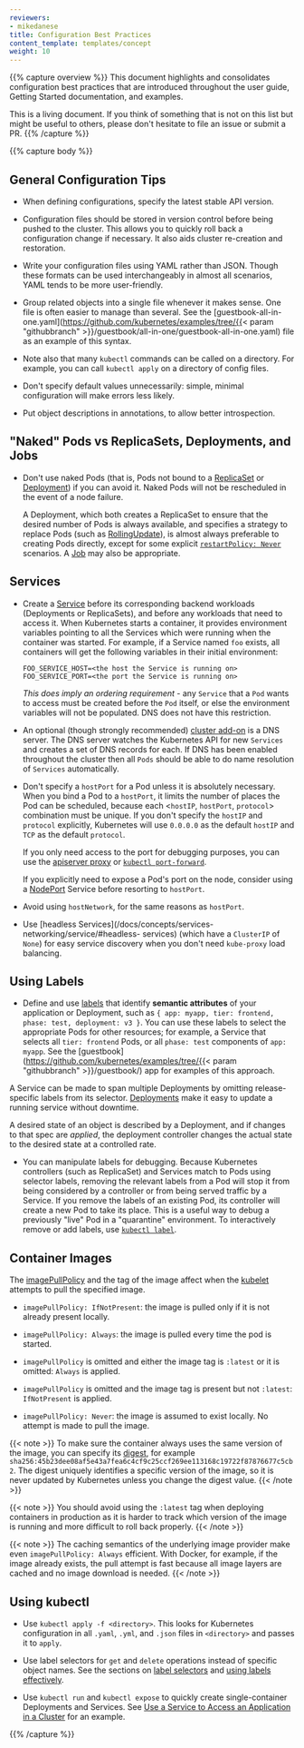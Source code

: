 ```yaml
---
reviewers:
- mikedanese
title: Configuration Best Practices
content_template: templates/concept
weight: 10
---
```


{{% capture overview %}}
This document highlights and consolidates configuration best practices that are introduced throughout the user guide, Getting Started documentation, and examples.

This is a living document. If you think of something that is not on this list but might be useful to others, please don't hesitate to file an issue or submit a PR.
{{% /capture %}}

{{% capture body %}}
## General Configuration Tips

- When defining configurations, specify the latest stable API version.

- Configuration files should be stored in version control before being pushed to the cluster. This allows you to quickly roll back a configuration change if necessary. It also aids cluster re-creation and restoration.

- Write your configuration files using YAML rather than JSON. Though these formats can be used interchangeably in almost all scenarios, YAML tends to be more user-friendly.

- Group related objects into a single file whenever it makes sense. One file is often easier to manage than several. See the [guestbook-all-in-one.yaml](https://github.com/kubernetes/examples/tree/{{< param "githubbranch" >}}/guestbook/all-in-one/guestbook-all-in-one.yaml) file as an example of this syntax.

- Note also that many `kubectl` commands can be called on a directory. For example, you can call `kubectl apply` on a directory of config files.

- Don't specify default values unnecessarily: simple, minimal configuration will make errors less likely.

- Put object descriptions in annotations, to allow better introspection.


## "Naked" Pods vs ReplicaSets, Deployments, and Jobs

- Don't use naked Pods (that is, Pods not bound to a [ReplicaSet](/docs/concepts/workloads/replicaset/) or [Deployment](/docs/concepts/workloads/deployment/)) if you can avoid it. Naked Pods will not be rescheduled in the event of a node failure.

  A Deployment, which both creates a ReplicaSet to ensure that the desired number of Pods is always available, and specifies a strategy to replace Pods (such as [RollingUpdate](/docs/concepts/controllers/deployment/#rolling-update-deployment)), is almost always preferable to creating Pods directly, except for some explicit [`restartPolicy: Never`](/docs/concepts/workloads/pods/pod-lifecycle/#restart-policy) scenarios. A [Job](/docs/concepts/workloads/job/) may also be appropriate.


## Services

- Create a [Service](/docs/concepts/services-networking/service/) before its corresponding backend workloads (Deployments or ReplicaSets), and before any workloads that need to access it. When Kubernetes starts a container, it provides environment variables pointing to all the Services which were running when the container was started. For example, if a Service named `foo` exists, all containers will get the following variables in their initial environment:

  ```shell
  FOO_SERVICE_HOST=<the host the Service is running on>
  FOO_SERVICE_PORT=<the port the Service is running on>
  ```

  *This does imply an ordering requirement* - any `Service` that a `Pod` wants to access must be created before the `Pod` itself, or else the environment variables will not be populated.  DNS does not have this restriction.

- An optional (though strongly recommended) [cluster add-on](/docs/concepts/cluster-administration/addons/) is a DNS server.  The
DNS server watches the Kubernetes API for new `Services` and creates a set of DNS records for each.  If DNS has been enabled throughout the cluster then all `Pods` should be able to do name resolution of `Services` automatically.

- Don't specify a `hostPort` for a Pod unless it is absolutely necessary. When you bind a Pod to a `hostPort`, it limits the number of places the Pod can be scheduled, because each <`hostIP`, `hostPort`, `protocol`> combination must be unique. If you don't specify the `hostIP` and `protocol` explicitly, Kubernetes will use `0.0.0.0` as the default `hostIP` and `TCP` as the default `protocol`.

  If you only need access to the port for debugging purposes, you can use the [apiserver proxy](/docs/tasks/access-application-cluster/access-cluster/#manually-constructing-apiserver-proxy-urls) or [`kubectl port-forward`](/docs/tasks/access-application-cluster/port-forward-access-application-cluster/).

  If you explicitly need to expose a Pod's port on the node, consider using a [NodePort](/docs/concepts/services-networking/service/#nodeport) Service before resorting to `hostPort`.

- Avoid using `hostNetwork`, for the same reasons as `hostPort`.

- Use [headless Services](/docs/concepts/services-networking/service/#headless-
services) (which have a `ClusterIP` of `None`) for easy service discovery when you don't need `kube-proxy` load balancing.

## Using Labels

- Define and use [labels](/docs/concepts/overview/working-with-objects/labels/) that identify __semantic attributes__ of your application or Deployment, such as `{ app: myapp, tier: frontend, phase: test, deployment: v3 }`. You can use these labels to select the appropriate Pods for other resources; for example, a Service that selects all `tier: frontend` Pods, or all `phase: test` components of `app: myapp`. See the [guestbook](https://github.com/kubernetes/examples/tree/{{< param "githubbranch" >}}/guestbook/) app for examples of this approach.

A Service can be made to span multiple Deployments by omitting release-specific labels from its selector. [Deployments](/docs/concepts/workloads/deployment/) make it easy to update a running service without downtime.

A desired state of an object is described by a Deployment, and if changes to that spec are _applied_, the deployment controller changes the actual state to the desired state at a controlled rate.

- You can manipulate labels for debugging. Because Kubernetes controllers (such as ReplicaSet) and Services match to Pods using selector labels, removing the relevant labels from a Pod will stop it from being considered by a controller or from being served traffic by a Service. If you remove the labels of an existing Pod, its controller will create a new Pod to take its place. This is a useful way to debug a previously "live" Pod in a "quarantine" environment. To interactively remove or add labels, use [`kubectl label`](/docs/reference/generated/kubectl/kubectl-commands#label).

## Container Images

The [imagePullPolicy](/docs/concepts/containers/images/#updating-images) and the tag of the image affect when the [kubelet](/docs/admin/kubelet/) attempts to pull the specified image.

- `imagePullPolicy: IfNotPresent`: the image is pulled only if it is not already present locally.

- `imagePullPolicy: Always`: the image is pulled every time the pod is started.

- `imagePullPolicy` is omitted and either the image tag is `:latest` or it is omitted: `Always` is applied.

- `imagePullPolicy` is omitted and the image tag is present but not `:latest`: `IfNotPresent` is applied.

- `imagePullPolicy: Never`: the image is assumed to exist locally. No attempt is made to pull the image.

{{< note >}}
To make sure the container always uses the same version of the image, you can specify its [digest](https://docs.docker.com/engine/reference/commandline/pull/#pull-an-image-by-digest-immutable-identifier), for example `sha256:45b23dee08af5e43a7fea6c4cf9c25ccf269ee113168c19722f87876677c5cb2`. The digest uniquely identifies a specific version of the image, so it is never updated by Kubernetes unless you change the digest value.
{{< /note >}}

{{< note >}}
You should avoid using the `:latest` tag when deploying containers in production as it is harder to track which version of the image is running and more difficult to roll back properly.
{{< /note >}}

{{< note >}}
The caching semantics of the underlying image provider make even `imagePullPolicy: Always` efficient. With Docker, for example, if the image already exists, the pull attempt is fast because all image layers are cached and no image download is needed.
{{< /note >}}

## Using kubectl

- Use `kubectl apply -f <directory>`. This looks for Kubernetes configuration in all `.yaml`, `.yml`, and `.json` files in `<directory>` and passes it to `apply`.

- Use label selectors for `get` and `delete` operations instead of specific object names. See the sections on [label selectors](/docs/concepts/overview/working-with-objects/labels/#label-selectors) and [using labels effectively](/docs/concepts/cluster-administration/manage-deployment/#using-labels-effectively).

- Use `kubectl run` and `kubectl expose` to quickly create single-container Deployments and Services. See [Use a Service to Access an Application in a Cluster](/docs/tasks/access-application-cluster/service-access-application-cluster/) for an example.

{{% /capture %}}
